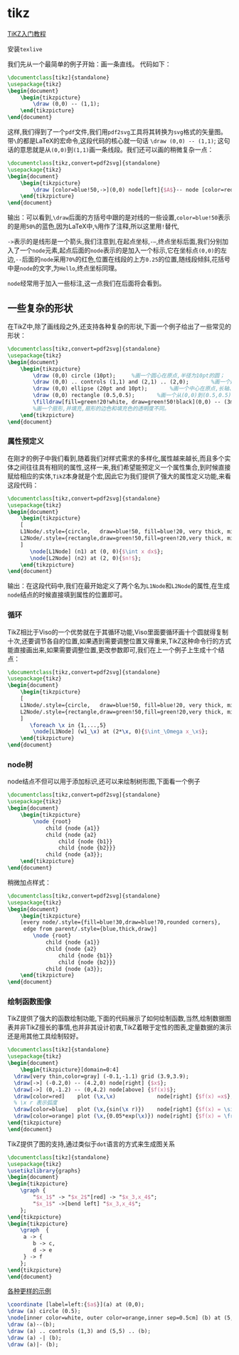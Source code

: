 # tikz

[TiKZ入门教程 ][]

[TiKZ入门教程 ]: https://www.latexstudio.net/archives/9774.html

安装`texlive`

我们先从一个最简单的例子开始：画一条直线。 代码如下：

```latex
\documentclass[tikz]{standalone}
\usepackage{tikz}
\begin{document}
    \begin{tikzpicture}
        \draw (0,0) -- (1,1);
    \end{tikzpicture}
\end{document}
```

这样,我们得到了一个`pdf`文件,我们用`pdf2svg`工具将其转换为`svg`格式的矢量图。
带`\`的都是LaTeX的宏命令,这段代码的核心就一句话 `\draw (0,0) -- (1,1)`;
这句话的意思就是从`(0,0)`到`(1,1)`画一条线段。我们还可以画的稍微复杂一点：

```latex
\documentclass[tikz,convert=pdf2svg]{standalone}
\usepackage{tikz}
\begin{document}
    \begin{tikzpicture}
        \draw [color=blue!50,->](0,0) node[left]{$A$}-- node [color=red!70,pos=0.25,above,sloped]{Hello}(3,3) node[right]{$B$};
    \end{tikzpicture}
\end{document}
```

输出：可以看到,`\draw`后面的方括号中跟的是对线的一些设置,`color=blue!50`表示的是用`50%`的蓝色,因为LaTeX中,`%`用作了注释,所以这里用`!`替代,

`->`表示的是线形是一个箭头,我们注意到,在起点坐标,`-–`,终点坐标后面,我们分别加入了一个`node`元素,起点后面的`node`表示的是加入一个标示,它在坐标点`(0,0)`的左边,`--`后面的`node`采用`70%`的红色,位置在线段的上方`0.25`的位置,随线段倾斜,花括号中是`node`的文字,为`Hello`,终点坐标同理。

`node`经常用于加入一些标注,这一点我们在后面将会看到。

## 一些复杂的形状

在TikZ中,除了画线段之外,还支持各种复杂的形状,下面一个例子给出了一些常见的形状：

```latex
\documentclass[tikz,convert=pdf2svg]{standalone}
\usepackage{tikz}
\begin{document}
    \begin{tikzpicture}
        \draw (0,0) circle (10pt);     %画一个圆心在原点,半径为10pt的圆；
        \draw (0,0) .. controls (1,1) and (2,1) .. (2,0);       %画一个起点为(0,0),终点为(2,0),控制点为(1,1),(2,1)的贝塞尔曲线；
        \draw (0,0) ellipse (20pt and 10pt);       %画一个中心在原点,长轴、短轴分别为20pt和10pt的椭圆；
        \draw (0,0) rectangle (0.5,0.5);       %画一个从(0,0)到(0.5,0.5)的矩形
        \filldraw[fill=green!20!white, draw=green!50!black](0,0) -- (3mm,0mm) arc (0:30:3mm) -- cycle;
        %画一个扇形,并填充,扇形的边色和填充色的透明度不同。
    \end{tikzpicture}
\end{document}
```

### 属性预定义

在刚才的例子中我们看到,随着我们对样式需求的多样化,属性越来越长,而且多个实体之间往往具有相同的属性,这样一来,我们希望能预定义一个属性集合,到时候直接赋给相应的实体,`TikZ`本身就是个宏,因此它为我们提供了强大的属性定义功能,来看这段代码：

```latex
\documentclass[tikz,convert=pdf2svg]{standalone}
\usepackage{tikz}
\begin{document}
    \begin{tikzpicture}
    [
    L1Node/.style={circle,   draw=blue!50, fill=blue!20, very thick, minimum size=10mm},
    L2Node/.style={rectangle,draw=green!50,fill=green!20,very thick, minimum size=10mm}
    ]
       \node[L1Node] (n1) at (0, 0){$\int x dx$};
       \node[L2Node] (n2) at (2, 0){$n!$};
    \end{tikzpicture}
\end{document}
```

输出：在这段代码中,我们在最开始定义了两个名为`L1Node`和`L2Node`的属性,在生成`node`结点的时候直接填到属性的位置即可。

### 循环

TikZ相比于Viso的一个优势就在于其循环功能,Viso里面要循环画十个圆就得复制十次,还要调节各自的位置,如果遇到需要调整位置又得重来,TikZ这种命令行的方式能直接画出来,如果需要调整位置,更改参数即可,我们在上一个例子上生成十个结点：

```latex
\documentclass[tikz,convert=pdf2svg]{standalone}
\usepackage{tikz}
\begin{document}
    \begin{tikzpicture}
    [
    L1Node/.style={circle,   draw=blue!50, fill=blue!20, very thick, minimum size=10mm},
    L2Node/.style={rectangle,draw=green!50,fill=green!20,very thick, minimum size=10mm}
    ]
       \foreach \x in {1,...,5}
        \node[L1Node] (w1_\x) at (2*\x, 0){$\int_\Omega x_\x$};
    \end{tikzpicture}
\end{document}
```

### node树

node结点不但可以用于添加标识,还可以来绘制树形图,下面看一个例子

```latex
\documentclass[tikz,convert=pdf2svg]{standalone}
\usepackage{tikz}
\begin{document}
    \begin{tikzpicture}
        \node {root}
            child {node {a1}}
            child {node {a2}
                child {node {b1}}
                child {node {b2}}}
            child {node {a3}};
    \end{tikzpicture}
\end{document}
```

稍微加点样式：

```latex
\documentclass[tikz,convert=pdf2svg]{standalone}
\usepackage{tikz}
\begin{document}
    \begin{tikzpicture}
    [every node/.style={fill=blue!30,draw=blue!70,rounded corners},
     edge from parent/.style={blue,thick,draw}]
        \node {root}
            child {node {a1}}
            child {node {a2}
                child {node {b1}}
                child {node {b2}}}
            child {node {a3}};
    \end{tikzpicture}
\end{document}
```

### 绘制函数图像

TikZ提供了强大的函数绘制功能,下面的代码展示了如何绘制函数,当然,绘制数据图表并非TikZ擅长的事情,也并非其设计初衷,TikZ着眼于定性的图表,定量数据的演示还是用其他工具绘制较好。

```latex
\documentclass[tikz]{standalone}
\usepackage{tikz}
\begin{document}
    \begin{tikzpicture}[domain=0:4]
  \draw[very thin,color=gray] (-0.1,-1.1) grid (3.9,3.9);
  \draw[->] (-0.2,0) -- (4.2,0) node[right] {$x$};
  \draw[->] (0,-1.2) -- (0,4.2) node[above] {$f(x)$};
  \draw[color=red]    plot (\x,\x)             node[right] {$f(x) =x$};
  % \x r 表示弧度
  \draw[color=blue]   plot (\x,{sin(\x r)})    node[right] {$f(x) = \sin x$};
  \draw[color=orange] plot (\x,{0.05*exp(\x)}) node[right] {$f(x) = \frac{1}{20} \mathrm e^x$};
\end{tikzpicture}
\end{document}
```

TikZ提供了图的支持,通过类似于`dot`语言的方式来生成图关系

```latex
\documentclass[tikz]{standalone}
\usepackage{tikz}
\usetikzlibrary{graphs}
\begin{document}
\begin{tikzpicture}
    \graph {
        "$x_1$" -> "$x_2$"[red] -> "$x_3,x_4$";
        "$x_1$" ->[bend left] "$x_3,x_4$";
    };
\end{tikzpicture}
\begin{tikzpicture}
    \graph  {
     a -> {
        b -> c,
        d -> e
     } -> f
    };
\end{tikzpicture}
\end{document}
```

[各种更样的示例](http://www.texample.net/tikz/examples/)

```latex
\coordinate [label=left:{$a$}](a) at (0,0);
\draw (a) circle (0.5);
\node[inner color=white, outer color=orange,inner sep=0.5cm] (b) at (5,2){$b$};
\draw (a)--(b);
\draw (a) .. controls (1,3) and (5,5) .. (b);
\draw (a) -| (b);
\draw (a)|- (b);
```
